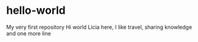 # hello-world
My very first repository
Hi world
Licia here, I like travel, sharing knowledge and 
one more line 
